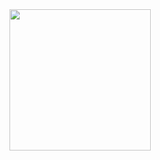 
<img src="https://github.com/user-attachments/assets/9ea3eb04-1aed-4b6f-a19f-6d49298b63c7" width=250>
